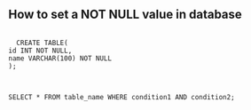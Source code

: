 <h2>How to set a NOT NULL value in database</h2>
 <pre><code>
  CREATE TABLE(
id INT NOT NULL,
name VARCHAR(100) NOT NULL
);
  
</Code></pre>
 <pre><code>SELECT * FROM table_name WHERE condition1 AND condition2;</code></pre>
